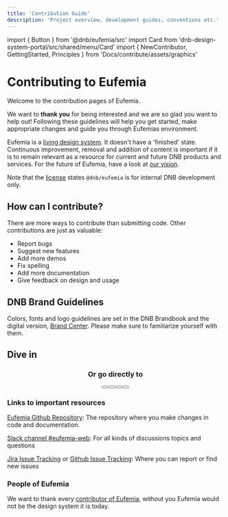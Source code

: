 ```yaml
---
title: 'Contribution Guide'
description: 'Project overview, development guides, conventions etc.'
---
```


import { Button } from '@dnb/eufemia/src'
import Card from 'dnb-design-system-portal/src/shared/menu/Card'
import { NewContributor, GettingStarted, Principles } from 'Docs/contribute/assets/graphics'

# Contributing to Eufemia

Welcome to the contribution pages of Eufemia.

We want to **thank you** for being interested and we are so glad you want to help out! Following these guidelines will help you get started, make appropriate changes and guide you through Eufemias environment.

Eufemia is a [living design system](/design-system/about/living-system). It doesn't have a 'finished' state. Continuous improvement, removal and addition of content is important if it is to remain relevant as a resource for current and future DNB products and services. For the future of Eufemia, have a look at [our vision](/contribute/vision).

Note that the [license](/license) states `@dnb/eufemia` is for internal DNB development only.

## How can I contribute?

There are more ways to contribute than submitting code. Other contributions are just as valuable:

- Report bugs
- Suggest new features
- Add more demos
- Fix spelling
- Add more documentation
- Give feedback on design and usage

## DNB Brand Guidelines

Colors, fonts and logo guidelines are set in the DNB Brandbook and the digital version, [Brand Center](https://bc.dnb.no/). Please make sure to familiarize yourself with them.

## Dive in

<div
  align="center"
  className="dnb-section dnb-section--spacing dnb-section--mint-green"
>
  <div style={{ display: 'flex', flexWrap: 'wrap', marginBottom: '1rem' }}>
    <Card
      url="/contribute/rules"
      about="Code of conduct and Development principles"
      title="Ground rules"
      icon={Principles}
    />
    <Card
      url="/contribute/first-contribution"
      about="Your first contribution, Pull Requests and Technical information "
      title="New contributor"
      icon={NewContributor}
    />
    <Card
      url="/contribute/getting-started"
      about="Set up environment, Make changes and Run tests "
      title="Getting started"
      icon={GettingStarted}
    />
  </div>
  <h3>Or go directly to</h3>
  <div
    style={{
      display: 'flex',
      flexWrap: 'wrap',
      gap: '1rem',
      justifyContent: 'center',
    }}
  >
    <Button
      href="/contribute/style-guides"
      size="large"
      variant="secondary"
      text="Style guides"
      icon="chevron_right"
      right
      top
    />
    <Button
      href="/contribute/deploy"
      size="large"
      variant="secondary"
      text="Deployment"
      icon="chevron_right"
      right
      top
    />
    <Button
      href="/contribute/faq"
      size="large"
      variant="secondary"
      text="FAQ"
      icon="chevron_right"
      right
      top
    />
    <Button
      href="/contribute/contact"
      size="large"
      variant="secondary"
      text="Contact"
      icon="chevron_right"
      top
    />
  </div>
</div>

### Links to important resources

[Eufemia Github Repository](https://github.com/dnbexperience/eufemia): The repository where you make changes in code and documentation.

[Slack channel #eufemia-web](https://dnb-it.slack.com/archives/CMXABCHEY): For all kinds of discussions topics and questions

[Jira Issue Tracking](https://jira.tech.dnb.no/projects/EDS/summary) or [Github Issue Tracking](https://github.com/dnbexperience/eufemia/issues): Where you can report or find new issues

### People of Eufemia

We want to thank every [contributor of Eufemia](/design-system/about#please-contribute), without you Eufemia would not be the design system it is today.
